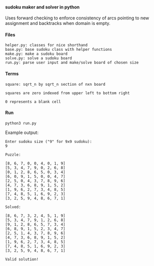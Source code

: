 
#### sudoku maker and solver in python

Uses forward checking to enforce consistency of arcs pointing to new assignment and backtracks when domain is empty.

#### Files

    helper.py: classes for nice shorthand
    base.py: base sudoku class with helper functions
    make.py: make a sudoku board
    solve.py: solve a sudoku board
    run.py: parse user input and make/solve board of chosen size

#### Terms

    square: sqrt_n by sqrt_n section of nxn board

    squares are zero indexed from upper left to bottom right

    0 represents a blank cell

#### Run

    python3 run.py

Example output:

    Enter sudoku size ("9" for 9x9 sudoku):
    9

    Puzzle:

    [8, 6, 7, 0, 0, 4, 0, 1, 9]
    [5, 3, 4, 7, 9, 0, 2, 6, 8]
    [0, 1, 2, 8, 6, 5, 0, 3, 4]
    [6, 0, 9, 1, 5, 0, 0, 4, 7]
    [2, 5, 0, 4, 3, 7, 8, 9, 6]
    [4, 7, 3, 6, 8, 9, 1, 5, 2]
    [1, 9, 6, 2, 7, 3, 4, 8, 5]
    [7, 4, 8, 5, 1, 6, 9, 2, 3]
    [3, 2, 5, 9, 4, 8, 6, 7, 1]

    Solved:

    [8, 6, 7, 3, 2, 4, 5, 1, 9]
    [5, 3, 4, 7, 9, 1, 2, 6, 8]
    [9, 1, 2, 8, 6, 5, 7, 3, 4]
    [6, 8, 9, 1, 5, 2, 3, 4, 7]
    [2, 5, 1, 4, 3, 7, 8, 9, 6]
    [4, 7, 3, 6, 8, 9, 1, 5, 2]
    [1, 9, 6, 2, 7, 3, 4, 8, 5]
    [7, 4, 8, 5, 1, 6, 9, 2, 3]
    [3, 2, 5, 9, 4, 8, 6, 7, 1]

    Valid solution!
